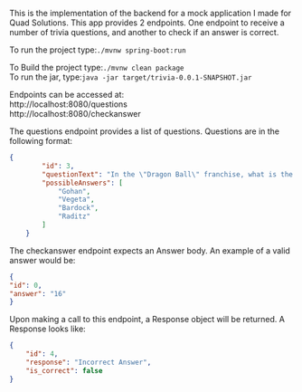 This is the implementation of the backend for a mock application
I made for Quad Solutions. This app provides 2 endpoints. One endpoint
to receive a number of trivia questions, and another to check if an 
answer is correct.

To run the project type:`./mvnw spring-boot:run`

To Build the project type:`./mvnw clean package` \
To run the jar, type:`java -jar target/trivia-0.0.1-SNAPSHOT.jar`

Endpoints can be accessed at: \
http://localhost:8080/questions \
http://localhost:8080/checkanswer

The questions endpoint provides a list of questions. Questions are in the following format:
```json
{
        "id": 3,
        "questionText": "In the \"Dragon Ball\" franchise, what is the name of Goku's brother?",
        "possibleAnswers": [
            "Gohan",
            "Vegeta",
            "Bardock",
            "Raditz"
        ]
    }

```

The checkanswer endpoint expects an Answer body. An example of a valid answer would be: 
```json
{ 
"id": 0, 
"answer": "16" 
}
```

Upon making a call to this endpoint, a Response object will be returned. A Response looks like:
```json
{
    "id": 4,
    "response": "Incorrect Answer",
    "is_correct": false
}
```
